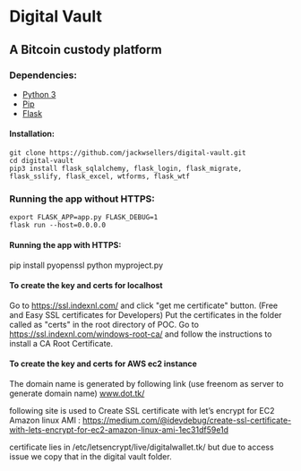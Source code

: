 # Digital Vault
## A Bitcoin custody platform
### Dependencies:
- [Python 3](https://www.python.org/)
- [Pip](https://pypi.org/project/pip/)
- [Flask](http://flask.pocoo.org/)
#### Installation:
```
git clone https://github.com/jackwsellers/digital-vault.git
cd digital-vault
pip3 install flask_sqlalchemy, flask_login, flask_migrate, flask_sslify, flask_excel, wtforms, flask_wtf
```
### Running the app without HTTPS:
```
export FLASK_APP=app.py FLASK_DEBUG=1
flask run --host=0.0.0.0
```

#### Running the app with HTTPS:
pip install pyopenssl
python myproject.py

#### To create the key and certs for localhost
Go to https://ssl.indexnl.com/ and click "get me certificate" button.  (Free and Easy SSL certificates for Developers)
Put the certificates in the folder called as "certs" in the root directory of POC.
Go to https://ssl.indexnl.com/windows-root-ca/ and follow the instructions to install a CA Root Certificate.


#### To create the key and certs for AWS ec2 instance
The domain name is generated by following link (use freenom as server to generate domain name)
www.dot.tk/

following site is used to Create SSL certificate with let’s encrypt for EC2 Amazon linux AMI :
https://medium.com/@idevdebug/create-ssl-certificate-with-lets-encrypt-for-ec2-amazon-linux-ami-1ec31df59e1d

certificate lies in 
/etc/letsencrypt/live/digitalwallet.tk/
but due to access issue we copy that in the digital vault folder.
